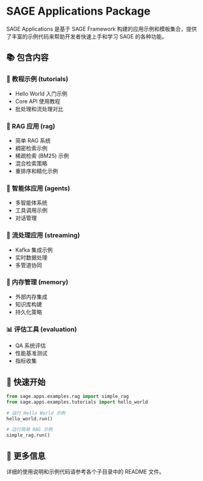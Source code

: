 # SAGE Applications Package

SAGE Applications 是基于 SAGE Framework 构建的应用示例和模板集合，提供了丰富的示例代码来帮助开发者快速上手和学习 SAGE 的各种功能。

## 📚 包含内容

### 🔰 教程示例 (tutorials)
- Hello World 入门示例
- Core API 使用教程
- 批处理和流处理对比

### 🧠 RAG 应用 (rag)  
- 简单 RAG 系统
- 稠密检索示例
- 稀疏检索 (BM25) 示例
- 混合检索策略
- 重排序和精化示例

### 🤖 智能体应用 (agents)
- 多智能体系统
- 工具调用示例
- 对话管理

### 🌊 流处理应用 (streaming)
- Kafka 集成示例
- 实时数据处理
- 多管道协同

### 💾 内存管理 (memory)
- 外部内存集成
- 知识库构建
- 持久化策略

### 📊 评估工具 (evaluation)
- QA 系统评估
- 性能基准测试
- 指标收集

## 🚀 快速开始

```python
from sage.apps.examples.rag import simple_rag
from sage.apps.examples.tutorials import hello_world

# 运行 Hello World 示例
hello_world.run()

# 运行简单 RAG 示例  
simple_rag.run()
```

## 📖 更多信息

详细的使用说明和示例代码请参考各个子目录中的 README 文件。
